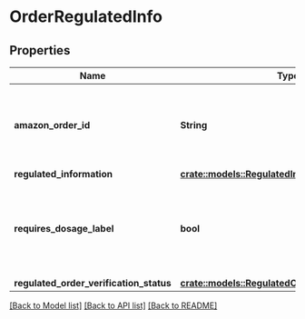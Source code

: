 # OrderRegulatedInfo

## Properties

Name | Type | Description | Notes
------------ | ------------- | ------------- | -------------
**amazon_order_id** | **String** | An Amazon-defined order identifier, in 3-7-7 format. | 
**regulated_information** | [**crate::models::RegulatedInformation**](RegulatedInformation.md) |  | 
**requires_dosage_label** | **bool** | When true, the order requires attaching a dosage information label when shipped. | 
**regulated_order_verification_status** | [**crate::models::RegulatedOrderVerificationStatus**](RegulatedOrderVerificationStatus.md) |  | 

[[Back to Model list]](../README.md#documentation-for-models) [[Back to API list]](../README.md#documentation-for-api-endpoints) [[Back to README]](../README.md)



